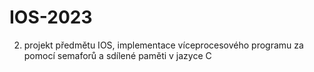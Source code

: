 # IOS-2023
2. projekt předmětu IOS, implementace víceprocesového programu za pomocí semaforů a sdílené paměti v jazyce C
